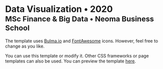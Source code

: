 <h1>
  Data Visualization &bullet; 2020
  <small>
    <br/>
    MSc Finance & Big Data
    &bullet; Neoma Business School
  </small>
</h1>

The  template uses [Bulma.io](https://bulma.io/) and [FontAwesome](https://fontawesome.com/) icons. However, feel free to change as you like.

You can use this template or modify it. Other CSS frameworks or page templates can also be used. You can preview the template [here](https://mscfinance-big-data-viz.github.io/template.html).


